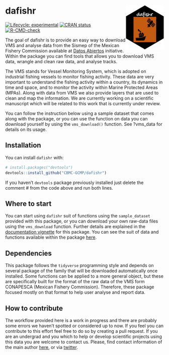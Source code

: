 
<!-- README.md is generated from README.Rmd. Please edit that file -->

# dafishr <a href='https://cbmc-gcmp.github.io/dafishr'><img src="man/figures/logo.png" align="right" height="139"/></a>

<!-- badges: start -->

[![Lifecycle:
experimental](https://img.shields.io/badge/lifecycle-experimental-orange.svg)](https://lifecycle.r-lib.org/articles/stages.html#experimental)
[![CRAN
status](https://www.r-pkg.org/badges/version/dafishr)](https://CRAN.R-project.org/package=dafishr)
[![R-CMD-check](https://github.com/CBMC-GCMP/dafishr/actions/workflows/R-CMD-check.yaml/badge.svg)](https://github.com/CBMC-GCMP/dafishr/actions/workflows/R-CMD-check.yaml)
<!-- badges: end -->

The goal of dafishr is to provide an easy way to download VMS and
analyse data from the Sismep of the Mexican Fishery Commission available
at [Datos
Abiertos](https://www.datos.gob.mx/busca/dataset/localizacion-y-monitoreo-satelital-de-embarcaciones-pesqueras)
initiative. Within the package you can find tools that allows you to
download VMS data, wrangle and clean raw data, and analyse tracks.

The VMS stands for Vessel Monitoring System, which is adopted on
industrial fishing vessels to monitor fishing activity. These data are
very important to understand the fishing activity within a country, its
dynamics in time and space, and to monitor the activity within Marine
Protected Areas (MPAs). Along with data from VMS we also provide layers
that are used to clean and map the information. We are currently working
on a scientific manuscript which will be related to this work that is
currently under review.

You can follow the instruction below using a sample dataset that comes
along with the package, or you can use the function on data you can
download yourself by using the `vms_download()` function. See ?vms_data
for details on its usage.

## Installation

You can install `dafishr` with:

``` r
# install.packages("devtools")
devtools::install_github("CBMC-GCMP/dafishr")
```

If you haven’t `devtools` package previously installed just delete the
comment \# from the code above and run both lines.

## Where to start

You can start using `dafishr` suit of functions using the
`sample_dataset` provided with this package, or you can download your
own raw-data files using the `vms_download` function. Further details
are explained in the [documentation
vignette](https://cbmc-gcmp.github.io/dafishr/index.html) for this
package. You can see the suit of data and functions available within the
package
[here](https://cbmc-gcmp.github.io/dafishr/reference/index.html#all-functions).

## Dependencies

This package follows the `tidyverse` programming style and depends on
several package of the family that will be downloaded automatically once
installed. Some functions can be applied to a more general object, but
these are specifically built for the format of the raw data of the VMS
form CONAPESCA (Mexican Fishery Commission). Therefore, these package
focused mostly on that format to help user analyse and report data.

## How to contribute

The workflow provided here is a work in progress and there are probably
some errors we haven’t spotted or considered up to now. If you feel you
can contribute to this effort feel free to do so by creating a pull
request. If you are an undergrad and you which to help or develop
scientific projects using this data you are welcome to contact us.
Please, find contact information of the main author
[here](https://github.com/Fabbiologia), or via
[twitter](https://twitter.com/FabioFavoretto).
